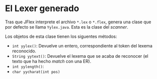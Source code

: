# El Lexer generado
Tras que JFlex interprete el archivo `*.lex` o `*.flex`, genera una clase que 
por defecto se llama `Yylex.java`. Esta es la clase del *scanner*. 

Los objetos de esta clase tienen los siguentes métodos:
* `int yylex()`: Devuelve un entero, correspondiente al token del lexema 
    reconocido.
* `String yytext()`: Devuelve el lexema que se acaba de reconocer (el texto que 
    ha hecho _match_ con una ER).
* `int yylength()`: 
* `char yycharat(int pos)`

